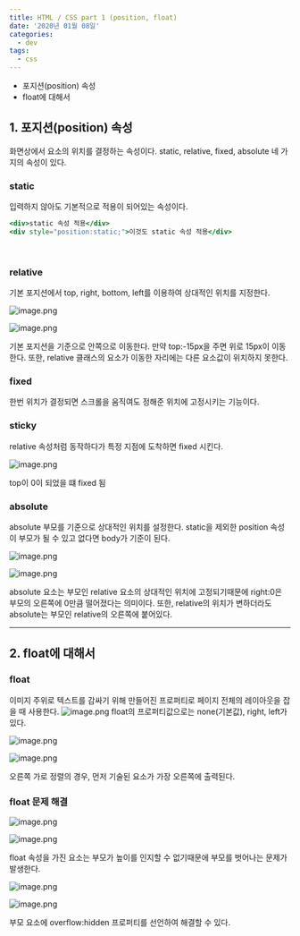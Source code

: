 ```yaml
---
title: HTML / CSS part 1 (position, float)
date: '2020년 01월 08일'
categories:
  - dev
tags:
  - css
---
```


- 포지션(position) 속성
- float에 대해서

## 1. 포지션(position) 속성

화면상에서 요소의 위치를 결정하는 속성이다. static, relative, fixed, absolute 네 가지의 속성이 있다.

### static

입력하지 않아도 기본적으로 적용이 되어있는 속성이다.

```jsx
<div>static 속성 적용</div>
<div style="position:static;">이것도 static 속성 적용</div>
```

</br>

### relative

기본 포지션에서 top, right, bottom, left를 이용하여 상대적인 위치를 지정한다.

![image.png](https://images.velog.io/post-images/ppl8709/201d8aa0-3279-11ea-8bf4-01ed95e74660/image.png)

![image.png](https://images.velog.io/post-images/ppl8709/2b255540-3279-11ea-8bf4-01ed95e74660/image.png)

기본 포지션을 기준으로 안쪽으로 이동한다. 만약 top:-15px을 주면 위로 15px이 이동한다. 또한, relative 클래스의 요소가 이동한 자리에는 다른 요소값이 위치하지 못한다.

### fixed

한번 위치가 결정되면 스크롤을 움직여도 정해준 위치에 고정시키는 기능이다.

### sticky

relative 속성처럼 동작하다가 특정 지점에 도착하면 fixed 시킨다.

![image.png](https://images.velog.io/post-images/ppl8709/74f8d450-464a-11ea-8114-f5ac30448666/image.png)

top이 0이 되었을 떄 fixed 됨

### absolute

absolute 부모를 기준으로 상대적인 위치를 설정한다. static을 제외한 position 속성이 부모가 될 수 있고 없다면 body가 기준이 된다.

![image.png](https://images.velog.io/post-images/ppl8709/f170ec90-327a-11ea-ae41-77aa983c87d3/image.png)

![image.png](https://images.velog.io/post-images/ppl8709/fb6a0650-327a-11ea-ae41-77aa983c87d3/image.png)

absolute 요소는 부모인 relative 요소의 상대적인 위치에 고정되기때문에 right:0은 부모의 오른쪽에 0만큼 떨어졌다는 의미이다. 또한, relative의 위치가 변하더라도 absolute는 부모인 relative의 오른쪽에 붙어있다.

---

## 2. float에 대해서

### float

이미지 주위로 텍스트를 감싸기 위해 만들어진 프로퍼티로 페이지 전체의 레이아웃을 잡을 때 사용한다.
![image.png](https://images.velog.io/post-images/ppl8709/0c430100-327d-11ea-b8e7-e905b2bc0ae7/image.png)
float의 프로퍼티값으로는 none(기본값), right, left가 있다.

![image.png](https://images.velog.io/post-images/ppl8709/2c21c460-327e-11ea-a535-0537c4d62786/image.png)

![image.png](https://images.velog.io/post-images/ppl8709/3ee5ff30-327e-11ea-9bd4-af39dc5fdef1/image.png)

오른쪽 가로 정렬의 경우, 먼저 기술된 요소가 가장 오른쪽에 출력된다.

### float 문제 해결

![image.png](https://images.velog.io/post-images/ppl8709/364d4350-327f-11ea-bae4-51ae5dff4738/image.png)

![image.png](https://images.velog.io/post-images/ppl8709/3f382160-327f-11ea-bae4-51ae5dff4738/image.png)

float 속성을 가진 요소는 부모가 높이를 인지할 수 없기때문에 부모를 벗어나는 문제가 발생한다.

![image.png](https://images.velog.io/post-images/ppl8709/57829600-3280-11ea-8ba0-9d75d4f947ab/image.png)

![image.png](https://images.velog.io/post-images/ppl8709/66bf57c0-3280-11ea-8ba0-9d75d4f947ab/image.png)

부모 요소에 overflow:hidden 프로퍼티를 선언하여 해결할 수 있다.
